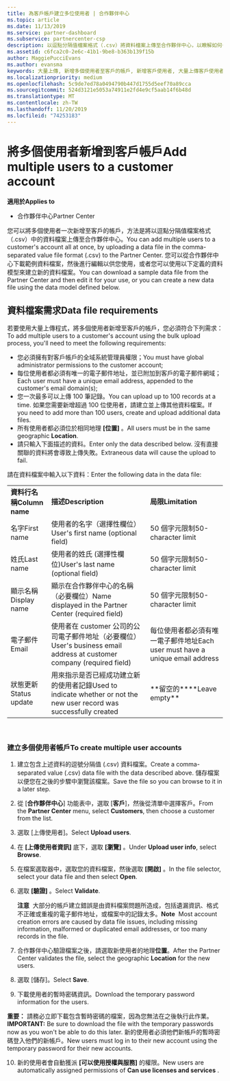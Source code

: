 ```yaml
---
title: 為客戶帳戶建立多位使用者 | 合作夥伴中心
ms.topic: article
ms.date: 11/13/2019
ms.service: partner-dashboard
ms.subservice: partnercenter-csp
description: 以逗點分隔值檔案格式（.csv）將資料檔案上傳至合作夥伴中心，以瞭解如何一次將多個使用者新增至客戶的帳戶。
ms.assetid: c6fca2c0-2e6c-41b1-9be8-b363b139f15b
author: MaggiePucciEvans
ms.author: evansma
keywords: 大量上傳, 新增多個使用者至客戶的帳戶, 新增客戶使用者, 大量上傳客戶使用者, 客戶帳戶, 客戶使用者, 使用者
ms.localizationpriority: medium
ms.openlocfilehash: 5c9de7ed78a0494790b447d1755d5eef70a89cca
ms.sourcegitcommit: 524d3121e5053a74911e2fd4e9cf5aab14f6b48d
ms.translationtype: MT
ms.contentlocale: zh-TW
ms.lasthandoff: 11/20/2019
ms.locfileid: "74253183"
---
```

# <a name="add-multiple-users-to-a-customer-account"></a><span data-ttu-id="b67f2-104">將多個使用者新增到客戶帳戶</span><span class="sxs-lookup"><span data-stu-id="b67f2-104">Add multiple users to a customer account</span></span>

<span data-ttu-id="b67f2-105">**適用於**</span><span class="sxs-lookup"><span data-stu-id="b67f2-105">**Applies to**</span></span>

-  <span data-ttu-id="b67f2-106">合作夥伴中心</span><span class="sxs-lookup"><span data-stu-id="b67f2-106">Partner Center</span></span>

<span data-ttu-id="b67f2-107">您可以將多個使用者一次新增至客戶的帳戶，方法是將以逗點分隔值檔案格式（.csv）中的資料檔案上傳至合作夥伴中心。</span><span class="sxs-lookup"><span data-stu-id="b67f2-107">You can add multiple users to a customer's account all at once, by uploading a data file in the comma-separated value file format (.csv) to the Partner Center.</span></span> <span data-ttu-id="b67f2-108">您可以從合作夥伴中心下載範例資料檔案，然後進行編輯以供您使用，或者您可以使用以下定義的資料模型來建立新的資料檔案。</span><span class="sxs-lookup"><span data-stu-id="b67f2-108">You can download a sample data file from the Partner Center and then edit it for your use, or you can create a new data file using the data model defined below.</span></span>

## <a href="" id="creatingtheimportcsvfile"></a><span data-ttu-id="b67f2-109">資料檔案需求</span><span class="sxs-lookup"><span data-stu-id="b67f2-109">Data file requirements</span></span>


<span data-ttu-id="b67f2-110">若要使用大量上傳程式，將多個使用者新增至客戶的帳戶，您必須符合下列需求：</span><span class="sxs-lookup"><span data-stu-id="b67f2-110">To add multiple users to a customer's account using the bulk upload process, you'll need to meet the following requirements:</span></span>

-   <span data-ttu-id="b67f2-111">您必須擁有對客戶帳戶的全域系統管理員權限；</span><span class="sxs-lookup"><span data-stu-id="b67f2-111">You must have global administrator permissions to the customer account;</span></span>
-   <span data-ttu-id="b67f2-112">每位使用者都必須有唯一的電子郵件地址，並已附加到客戶的電子郵件網域；</span><span class="sxs-lookup"><span data-stu-id="b67f2-112">Each user must have a unique email address, appended to the customer's email domain(s);</span></span>
-   <span data-ttu-id="b67f2-113">您一次最多可以上傳 100 筆記錄。</span><span class="sxs-lookup"><span data-stu-id="b67f2-113">You can upload up to 100 records at a time.</span></span> <span data-ttu-id="b67f2-114">如果您需要新增超過 100 位使用者，請建立並上傳其他資料檔案。</span><span class="sxs-lookup"><span data-stu-id="b67f2-114">If you need to add more than 100 users, create and upload additional data files.</span></span>
-   <span data-ttu-id="b67f2-115">所有使用者都必須位於相同地理 **\[位置\]** 。</span><span class="sxs-lookup"><span data-stu-id="b67f2-115">All users must be in the same geographic **Location**.</span></span>
-   <span data-ttu-id="b67f2-116">請只輸入下面描述的資料。</span><span class="sxs-lookup"><span data-stu-id="b67f2-116">Enter only the data described below.</span></span> <span data-ttu-id="b67f2-117">沒有直接關聯的資料將會導致上傳失敗。</span><span class="sxs-lookup"><span data-stu-id="b67f2-117">Extraneous data will cause the upload to fail.</span></span>

<span data-ttu-id="b67f2-118">請在資料檔案中輸入以下資料：</span><span class="sxs-lookup"><span data-stu-id="b67f2-118">Enter the following data in the data file:</span></span>

|                 |                                                                              |                                            |
|-----------------|------------------------------------------------------------------------------|--------------------------------------------|
| <span data-ttu-id="b67f2-119">**資料行名稱**</span><span class="sxs-lookup"><span data-stu-id="b67f2-119">**Column name**</span></span> | <span data-ttu-id="b67f2-120">**描述**</span><span class="sxs-lookup"><span data-stu-id="b67f2-120">**Description**</span></span>                                                              | <span data-ttu-id="b67f2-121">**局限**</span><span class="sxs-lookup"><span data-stu-id="b67f2-121">**Limitation**</span></span>                             |
| <span data-ttu-id="b67f2-122">名字</span><span class="sxs-lookup"><span data-stu-id="b67f2-122">First name</span></span>      | <span data-ttu-id="b67f2-123">使用者的名字（選擇性欄位）</span><span class="sxs-lookup"><span data-stu-id="b67f2-123">User's first name (optional field)</span></span>                                           | <span data-ttu-id="b67f2-124">50 個字元限制</span><span class="sxs-lookup"><span data-stu-id="b67f2-124">50-character limit</span></span>                         |
| <span data-ttu-id="b67f2-125">姓氏</span><span class="sxs-lookup"><span data-stu-id="b67f2-125">Last name</span></span>       | <span data-ttu-id="b67f2-126">使用者的姓氏 (選擇性欄位)</span><span class="sxs-lookup"><span data-stu-id="b67f2-126">User's last name (optional field)</span></span>                                            | <span data-ttu-id="b67f2-127">50 個字元限制</span><span class="sxs-lookup"><span data-stu-id="b67f2-127">50-character limit</span></span>                         |
| <span data-ttu-id="b67f2-128">顯示名稱</span><span class="sxs-lookup"><span data-stu-id="b67f2-128">Display name</span></span>    | <span data-ttu-id="b67f2-129">顯示在合作夥伴中心的名稱（必要欄位）</span><span class="sxs-lookup"><span data-stu-id="b67f2-129">Name displayed in the Partner Center (required field)</span></span>                            | <span data-ttu-id="b67f2-130">50 個字元限制</span><span class="sxs-lookup"><span data-stu-id="b67f2-130">50-character limit</span></span>                         |
| <span data-ttu-id="b67f2-131">電子郵件</span><span class="sxs-lookup"><span data-stu-id="b67f2-131">Email</span></span>           | <span data-ttu-id="b67f2-132">使用者在 customer 公司的公司電子郵件地址（必要欄位）</span><span class="sxs-lookup"><span data-stu-id="b67f2-132">User's business email address at customer company (required field)</span></span>           | <span data-ttu-id="b67f2-133">每位使用者都必須有唯一電子郵件地址</span><span class="sxs-lookup"><span data-stu-id="b67f2-133">Each user must have a unique email address</span></span> |
| <span data-ttu-id="b67f2-134">狀態更新</span><span class="sxs-lookup"><span data-stu-id="b67f2-134">Status update</span></span>   | <span data-ttu-id="b67f2-135">用來指示是否已經成功建立新的使用者記錄</span><span class="sxs-lookup"><span data-stu-id="b67f2-135">Used to indicate whether or not the new user record was successfully created</span></span> | <span data-ttu-id="b67f2-136">\*\*留空的\*\*</span><span class="sxs-lookup"><span data-stu-id="b67f2-136">\*\*Leave empty\*\*</span></span>                        |

 

### <a href="" id="createmultipleuseraccounts"></a><span data-ttu-id="b67f2-137">建立多個使用者帳戶</span><span class="sxs-lookup"><span data-stu-id="b67f2-137">To create multiple user accounts</span></span>

<a href="" id="creatingtheaccounts"></a>
1.  <span data-ttu-id="b67f2-138">建立包含上述資料的逗號分隔值 (.csv) 資料檔案。</span><span class="sxs-lookup"><span data-stu-id="b67f2-138">Create a comma-separated value (.csv) data file with the data described above.</span></span> <span data-ttu-id="b67f2-139">儲存檔案以便您在之後的步驟中瀏覽該檔案。</span><span class="sxs-lookup"><span data-stu-id="b67f2-139">Save the file so you can browse to it in a later step.</span></span>
2.  <span data-ttu-id="b67f2-140">從 [**合作夥伴中心**] 功能表中，選取 [**客戶**]，然後從清單中選擇客戶。</span><span class="sxs-lookup"><span data-stu-id="b67f2-140">From the **Partner Center** menu, select **Customers**, then choose a customer from the list.</span></span>
3.  <span data-ttu-id="b67f2-141">選取 \[上傳使用者\]。</span><span class="sxs-lookup"><span data-stu-id="b67f2-141">Select **Upload users**.</span></span>
4.  <span data-ttu-id="b67f2-142">在 **\[上傳使用者資訊\]** 底下，選取 **\[瀏覽\]** 。</span><span class="sxs-lookup"><span data-stu-id="b67f2-142">Under **Upload user info**, select **Browse**.</span></span>
5.  <span data-ttu-id="b67f2-143">在檔案選取器中，選取您的資料檔案，然後選取 **\[開啟\]** 。</span><span class="sxs-lookup"><span data-stu-id="b67f2-143">In the file selector, select your data file and then select **Open**.</span></span>
6.  <span data-ttu-id="b67f2-144">選取 **\[驗證\]** 。</span><span class="sxs-lookup"><span data-stu-id="b67f2-144">Select **Validate**.</span></span>

    <span data-ttu-id="b67f2-145">**注意**  大部分的帳戶建立錯誤是由資料檔案問題所造成，包括遺漏資訊、格式不正確或重複的電子郵件地址，或檔案中的記錄太多。</span><span class="sxs-lookup"><span data-stu-id="b67f2-145">**Note**  Most account creation errors are caused by data file issues, including missing information, malformed or duplicated email addresses, or too many records in the file.</span></span>

7.  <span data-ttu-id="b67f2-146">合作夥伴中心驗證檔案之後，請選取新使用者的地理**位置**。</span><span class="sxs-lookup"><span data-stu-id="b67f2-146">After the Partner Center validates the file, select the geographic **Location** for the new users.</span></span>
8.  <span data-ttu-id="b67f2-147">選取 \[儲存\]。</span><span class="sxs-lookup"><span data-stu-id="b67f2-147">Select **Save**.</span></span>
9.  <span data-ttu-id="b67f2-148">下載使用者的暫時密碼資訊。</span><span class="sxs-lookup"><span data-stu-id="b67f2-148">Download the temporary password information for the users.</span></span>

<span data-ttu-id="b67f2-149">**重要：** 請務必立即下載包含暫時密碼的檔案，因為您無法在之後執行此作業。</span><span class="sxs-lookup"><span data-stu-id="b67f2-149">**IMPORTANT:** Be sure to download the file with the temporary passwords now as you won't be able to do this later.</span></span> <span data-ttu-id="b67f2-150">新的使用者必須他們新帳戶的暫時密碼登入他們的新帳戶。</span><span class="sxs-lookup"><span data-stu-id="b67f2-150">New users must log in to their new account using the temporary password for their new accounts.</span></span>

10. <span data-ttu-id="b67f2-151">新的使用者會自動獲派 **\[可以使用授權與服務\]** 的權限。</span><span class="sxs-lookup"><span data-stu-id="b67f2-151">New users are automatically assigned permissions of **Can use licenses and services** .</span></span> 

 

 



